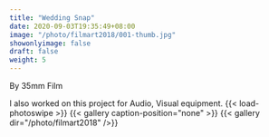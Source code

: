 ```yaml
---
title: "Wedding Snap"
date: 2020-09-03T19:35:49+08:00
image: "/photo/filmart2018/001-thumb.jpg"
showonlyimage: false
draft: false
weight: 5
---
```

By 35mm Film
<!--more-->
I also worked on this project for Audio, Visual equipment. 
{{< load-photoswipe >}} 
{{< gallery caption-position="none" >}}
{{< gallery dir="/photo/filmart2018" />}}